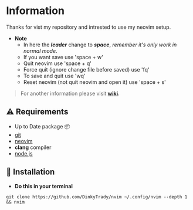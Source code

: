 # Information
Thanks for vist my repository and intrested to use my neovim setup.
- **Note**
  - In here the ***leader*** change to ***space***, _remember it's only work in normal mode_.
  - If you want save use 'space + w'
  - Quit neovim use 'space + q'
  - Force quit (ignore change file before saved) use 'fq'
  - To save and quit use 'wq'
  - Reset neovim (not quit neovim and open it) use 'space + s'
>For another information please visit **[wiki](https://github.com/DinkyTrady/nvim/wiki).**
## ⚠️ Requirements
- Up to Date package 📦
- [git](https://github.com/git-guides/install-git)
- [neovim](https://github.com/neovim/neovim/wiki/Installing-Neovim)
- **clang** compiler
- [node.js](https://github.com/nodejs/node)
## 🚀 Installation
- **Do this in your terminal**
```git 
git clone https://github.com/DinkyTrady/nvim ~/.config/nvim --depth 1 && nvim
```
